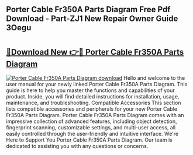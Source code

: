 ## Porter Cable Fr350A Parts Diagram Free Pdf Download - Part-ZJ1 New Repair Owner Guide 3Oegu

# <h2><a href="http://dfq8ba.blite.top/?on=Porter+Cable+Fr350A+Parts+Diagram">🔗Download New 👉🔴 Porter Cable Fr350A Parts Diagram</a></h2>

[![Porter Cable Fr350A Parts Diagram download](https://i.imgur.com/lujVjoI.png)](http://dfq8ba.blite.top/?on=Porter+Cable+Fr350A+Parts+Diagram)
Hello and welcome to the user manual for your newly linked Porter Cable Fr350A Parts Diagram. This guide is here to help you master the functions and capabilities of your product. Inside, you will find detailed instructions for installation, usage, maintenance, and troubleshooting. Compatible Accessories This section lists compatible accessories and peripherals for your new Porter Cable Fr350A Parts Diagram. Porter Cable Fr350A Parts Diagram comes with an impressive collection of advanced features, including object detection, fingerprint scanning, customizable settings, and multi-user access, all easily controlled through the user-friendly and intuitive interface. We're Here to Support You Porter Cable Fr350A Parts Diagram. Our team is dedicated to assisting you with any questions or concerns.
